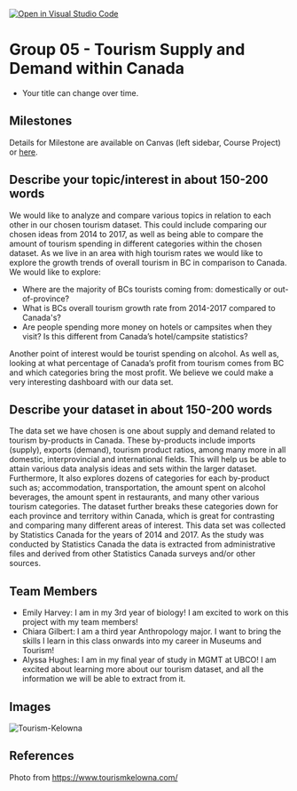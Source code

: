 [![Open in Visual Studio Code](https://classroom.github.com/assets/open-in-vscode-f059dc9a6f8d3a56e377f745f24479a46679e63a5d9fe6f495e02850cd0d8118.svg)](https://classroom.github.com/online_ide?assignment_repo_id=5887515&assignment_repo_type=AssignmentRepo)
# Group 05 - Tourism Supply and Demand within Canada

- Your title can change over time.

## Milestones

Details for Milestone are available on Canvas (left sidebar, Course Project) or [here](https://firas.moosvi.com/courses/data301/project/milestone01.html).

## Describe your topic/interest in about 150-200 words

We would like to analyze and compare various topics in relation to each other in our chosen tourism dataset. This could include comparing our chosen ideas from 2014 to 2017, as well as being able to compare the amount of tourism spending in different categories within the chosen dataset. As we live in an area with high tourism rates we would like to explore the growth trends of overall tourism in BC in comparison to Canada. We would like to explore:
- Where are the majority of BCs tourists coming from: domestically or out-of-province? 
- What is BCs overall tourism growth rate from 2014-2017 compared to Canada's?
- Are people spending more money on hotels or campsites when they visit? Is this different from Canada’s hotel/campsite statistics? 

Another point of interest would be tourist spending on alcohol. As well as, looking at what percentage of Canada’s profit from tourism comes from BC and which categories bring the most profit. We believe we could make a very interesting dashboard with our data set.

## Describe your dataset in about 150-200 words

The data set we have chosen is one about supply and demand related to tourism by-products in Canada. These by-products include imports (supply), exports (demand), tourism product ratios, among many more in all domestic, interprovincial and international fields. This will help us be able to attain various data analysis ideas and sets within the larger dataset. Furthermore, It also explores dozens of categories for each by-product such as; accommodation, transportation, the amount spent on alcohol beverages, the amount spent in restaurants, and many other various tourism categories. The dataset further breaks these categories down for each province and territory within Canada, which is great for contrasting and comparing many different areas of interest. This data set was collected by Statistics Canada for the years of 2014 and 2017. As the study was conducted by Statistics Canada the data is extracted from administrative files and derived from other Statistics Canada surveys and/or other sources.

## Team Members

- Emily Harvey: I am in my 3rd year of biology! I am excited to work on this project with my team members!
- Chiara Gilbert: I am a third year Anthropology major. I want to bring the skills I learn in this class onwards into my career in Museums and Tourism!
- Alyssa Hughes: I am in my final year of study in MGMT at UBCO! I am excited about learning more about our tourism dataset, and all the information we will be able to extract from it. 

## Images


![Tourism-Kelowna](https://user-images.githubusercontent.com/90300721/136441107-9183d60e-2911-4403-97c9-246074048ec4.jpg)


## References

Photo from https://www.tourismkelowna.com/ 



